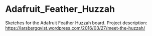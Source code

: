# Adafruit_Feather_Huzzah
Sketches for the Adafruit Feather Huzzah board.
Project description: https://larsbergqvist.wordpress.com/2016/03/27/meet-the-huzzah/
